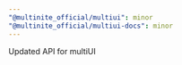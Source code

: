 ```yaml
---
"@multinite_official/multiui": minor
"@multinite_official/multiui-docs": minor
---
```


Updated API for multiUI
